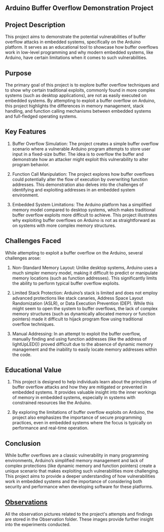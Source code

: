 ## Arduino Buffer Overflow Demonstration Project
  ## Project Description

This project aims to demonstrate the potential vulnerabilities of buffer overflow attacks in embedded systems, specifically on the Arduino platform. It serves as an educational tool to showcase how buffer overflows work in low-level programming and why modern embedded systems, like Arduino, have certain limitations when it comes to such vulnerabilities.

## Purpose

The primary goal of this project is to explore buffer overflow techniques and to show why certain traditional exploits, commonly found in more complex systems (such as desktop applications), are not as easily executed on embedded systems. By attempting to exploit a buffer overflow on Arduino, this project highlights the differences in memory management, stack handling, and function calling mechanisms between embedded systems and full-fledged operating systems.

## Key Features

1) Buffer Overflow Simulation: The project creates a simple buffer overflow scenario where a vulnerable Arduino program attempts to store user input in a fixed-size buffer. The idea is to overflow the buffer and demonstrate how an attacker might exploit this vulnerability to alter program behavior.

2) Function Call Manipulation: The project explores how buffer overflows could potentially alter the flow of execution by overwriting function addresses. This demonstration also delves into the challenges of identifying and exploiting addresses in an embedded system environment.

3) Embedded System Limitations: The Arduino platform has a simplified memory model compared to desktop systems, which makes traditional buffer overflow exploits more difficult to achieve. This project illustrates why exploiting buffer overflows on Arduino is not as straightforward as on systems with more complex memory structures.

## Challenges Faced

While attempting to exploit a buffer overflow on the Arduino, several challenges arose:

1) Non-Standard Memory Layout: Unlike desktop systems, Arduino uses a much simpler memory model, making it difficult to predict or manipulate memory locations (such as function addresses). This significantly limits the ability to perform typical buffer overflow exploits.

2) Limited Stack Protection: Arduino’s stack is limited and does not employ advanced protections like stack canaries, Address Space Layout Randomization (ASLR), or Data Execution Prevention (DEP). While this might seem to open the system to buffer overflows, the lack of complex memory structures (such as dynamically allocated memory or function pointers) made it difficult to hijack program flow using traditional overflow techniques.

3) Manual Addressing: In an attempt to exploit the buffer overflow, manually finding and using function addresses (like the address of lightUpLED()) proved difficult due to the absence of dynamic memory management and the inability to easily locate memory addresses within the code.

## Educational Value

1) This project is designed to help individuals learn about the principles of buffer overflow attacks and how they are mitigated or prevented in embedded systems. It provides valuable insight into the inner workings of memory in embedded systems, especially in systems with constrained resources like the Arduino.

2) By exploring the limitations of buffer overflow exploits on Arduino, the project also emphasizes the importance of secure programming practices, even in embedded systems where the focus is typically on performance and real-time operation.

## Conclusion

While buffer overflows are a classic vulnerability in many programming environments, Arduino’s simplified memory management and lack of complex protections (like dynamic memory and function pointers) create a unique scenario that makes exploiting such vulnerabilities more challenging. This project aims to provide a deeper understanding of how vulnerabilities work in embedded systems and the importance of considering both security and performance when developing software for these platforms.

## [Observations](https://github.com/CHIRANJEET1729DAS/Buffer-Overflow-Exploiataion-experimental-/tree/main/Arduino/Obeservations)
 
All the observation pictures related to the project's attempts and findings are stored in the Observation folder. These images provide further insight into the experiments conducted.
